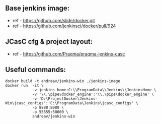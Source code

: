 ## Base jenkins image:
- ref - https://github.com/slide/docker.git
- ref - https://github.com/jenkinsci/docker/pull/924

## JCasC cfg & project layout:
- ref - https://github.com/Praqma/praqma-jenkins-casc

## Useful commands:

```
docker build -t andreav/jenkins-win ./jenkins-image
docker run  -it \
            -v jenkins_home:C:\\ProgramData\\Jenkins\\JenkinsHome \
            -v '\\.\pipe\docker_engine':'\\.\pipe\docker_engine' \
            -v 'D:\ProjectDocker\Jenkins-Win\jcasc_configs':'C:\ProgramData\Jenkins\jcasc_configs' \
            -p 8888:8080 \
            -p 55555:50000 \
            andreav/jenkins-win
```
